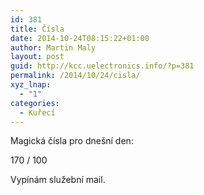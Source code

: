 ```yaml
---
id: 381
title: Čísla
date: 2014-10-24T08:15:22+01:00
author: Martin Maly
layout: post
guid: http://kcc.uelectronics.info/?p=381
permalink: /2014/10/24/cisla/
xyz_lnap:
  - "1"
categories:
  - Kuřecí
---
```

Magická čísla pro dnešní den:

170 / 100

Vypínám služební mail.